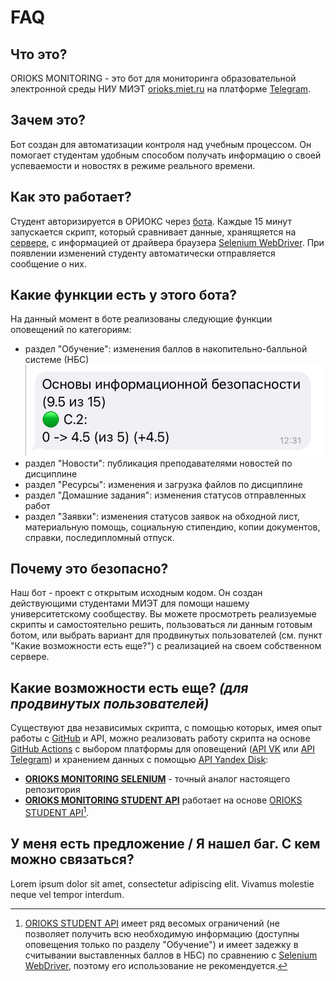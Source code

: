 # FAQ

## Что это?
ORIOKS MONITORING - это бот для мониторинга образовательной электронной среды НИУ МИЭТ [orioks.miet.ru](https://orioks.miet.ru/) на платформе [Telegram](https://core.telegram.org/bots/api).

## Зачем это?
Бот создан для автоматизации контроля над учебным процессом. Он помогает студентам удобным способом получать информацию о своей успеваемости и новостях в режиме реального времени. 

## Как это работает?
Студент авторизируется в ОРИОКС через [бота](ссылка). Каждые 15 минут запускается скрипт, который сравнивает данные, хранящяется на [сервере](ссылка), с информацией от драйвера браузера [Selenium WebDriver](https://www.selenium.dev/documentation/webdriver/). При появлении изменений студенту автоматически отправляется сообщение о них.

## Какие функции есть у этого бота?
На данный момент в боте реализованы следующие функции оповещений по категориям:
- раздел "Обучение": изменения баллов в накопительно-балльной системе (НБС)
  ![](обучение.png)
- раздел "Новости": публикация преподавателями новостей по дисциплине
- раздел "Ресурсы": изменения и загрузка файлов по дисциплине
- раздел "Домашние задания": изменения статусов отправленных работ
- раздел "Заявки": изменения статусов заявок на обходной лист, материальную помощь, социальную стипендию, копии документов, справки, последипломный отпуск.

## Почему это безопасно?
Наш бот - проект с открытым исходным кодом. Он создан действующими студентами МИЭТ для помощи нашему университетскому сообществу. Вы можете просмотреть реализуемые скрипты и самостоятельно решить, пользоваться ли данным готовым ботом, или выбрать вариант для продвинутых пользователей (см. пункт "Какие возможности есть еще?") с реализацией на своем собственном сервере.

## Какие возможности есть еще? *(для продвинутых пользователей)*
Существуют два независимых скрипта, с помощью которых, имея опыт работы с [GitHub](https://github.com/) и API, можно реализовать работу скрипта на основе [GitHub Actions](https://docs.github.com/en/actions) с выбором платформы для оповещений ([API VK](https://dev.vk.com/) или [API Telegram](https://core.telegram.org/bots/api)) и хранением данных с помощью [API Yandex Disk](https://yandex.ru/dev/disk/rest/):
- [**ORIOKS MONITORING SELENIUM**](https://github.com/llirrikk/orioks-monitoring-selenium) - точный аналог настоящего репозитория
- [**ORIOKS MONITORING STUDENT API**](https://github.com/llirrikk/orioks-monitoring/) работает на основе [ORIOKS STUDENT API](https://orioks.gitlab.io/student-api/)[^1].

## У меня есть предложение / Я нашел баг. С кем можно связаться?
Lorem ipsum dolor sit amet, consectetur adipiscing elit. Vivamus molestie neque vel tempor interdum.

[^1]: [ORIOKS STUDENT API](https://orioks.gitlab.io/student-api/) имеет ряд весомых ограничений (не позволяет получить всю необходимую информацию (доступны оповещения только по разделу "Обучение") и имеет задежку в считывании выставленных баллов в НБС) по сравнению с [Selenium WebDriver](https://www.selenium.dev/documentation/webdriver/), поэтому его использование не рекомендуется.
